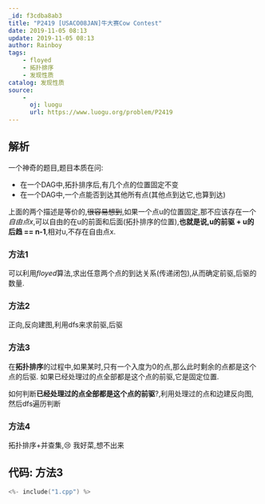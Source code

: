 ```yaml
---
_id: f3cdba8ab3
title: "P2419 [USACO08JAN]牛大赛Cow Contest"
date: 2019-11-05 08:13
update: 2019-11-05 08:13
author: Rainboy
tags:
    - floyed
    - 拓扑排序
    - 发现性质
catalog: 发现性质
source: 
    - 
      oj: luogu
      url: https://www.luogu.org/problem/P2419
---
```


## 解析

一个神奇的题目,题目本质在问:

 - 在一个DAG中,拓扑排序后,有几个点的位置固定不变
 - 在一个DAG中,一个点能否到达其他所有点(其他点到达它,也算到达)

上面的两个描述是等价的,~~很容易想到~~,如果一个点u的位置固定,那不应该存在一个*自由点x*,可以自由的在u的前面和后面(拓扑排序的位置),**也就是说,u的前驱 + u的后趋 == n-1**,相对u,不存在自由点x.

### 方法1

可以利用$floyed$算法,求出任意两个点的到达关系(传递闭包),从而确定前驱,后驱的数量.

### 方法2

正向,反向建图,利用dfs来求前驱,后驱

### 方法3

在**拓扑排序**的过程中,如果某时,只有一个入度为0的点,那么此时剩余的点都是这个点的后驱. 如果已经处理过的点全部都是这个点的前驱,它是固定位置.

如何判断**已经处理过的点全部都是这个点的前驱**?,利用处理过的点和边建反向图,然后dfs遍历判断

### 方法4

拓扑排序+并查集,:cry: 我好菜,想不出来



## 代码: 方法3

```c
<%- include("1.cpp") %>
```
